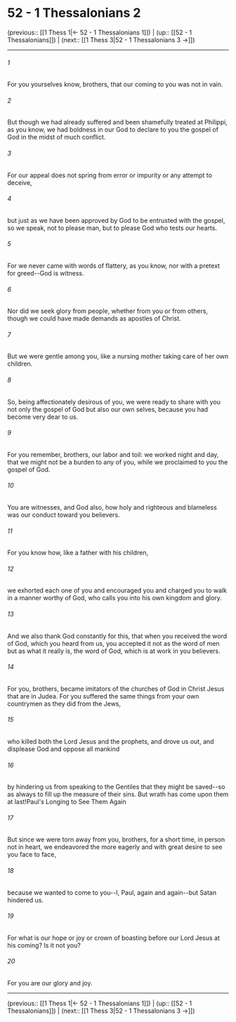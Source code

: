 # 52 - 1 Thessalonians 2

(previous:: [[1 Thess 1|← 52 - 1 Thessalonians 1]]) | (up:: [[52 - 1 Thessalonians]]) | (next:: [[1 Thess 3|52 - 1 Thessalonians 3 →]])

***


###### 1 
For you yourselves know, brothers, that our coming to you was not in vain. 

###### 2 
But though we had already suffered and been shamefully treated at Philippi, as you know, we had boldness in our God to declare to you the gospel of God in the midst of much conflict. 

###### 3 
For our appeal does not spring from error or impurity or any attempt to deceive, 

###### 4 
but just as we have been approved by God to be entrusted with the gospel, so we speak, not to please man, but to please God who tests our hearts. 

###### 5 
For we never came with words of flattery, as you know, nor with a pretext for greed--God is witness. 

###### 6 
Nor did we seek glory from people, whether from you or from others, though we could have made demands as apostles of Christ. 

###### 7 
But we were gentle among you, like a nursing mother taking care of her own children. 

###### 8 
So, being affectionately desirous of you, we were ready to share with you not only the gospel of God but also our own selves, because you had become very dear to us. 

###### 9 
For you remember, brothers, our labor and toil: we worked night and day, that we might not be a burden to any of you, while we proclaimed to you the gospel of God. 

###### 10 
You are witnesses, and God also, how holy and righteous and blameless was our conduct toward you believers. 

###### 11 
For you know how, like a father with his children, 

###### 12 
we exhorted each one of you and encouraged you and charged you to walk in a manner worthy of God, who calls you into his own kingdom and glory. 

###### 13 
And we also thank God constantly for this, that when you received the word of God, which you heard from us, you accepted it not as the word of men but as what it really is, the word of God, which is at work in you believers. 

###### 14 
For you, brothers, became imitators of the churches of God in Christ Jesus that are in Judea. For you suffered the same things from your own countrymen as they did from the Jews, 

###### 15 
who killed both the Lord Jesus and the prophets, and drove us out, and displease God and oppose all mankind 

###### 16 
by hindering us from speaking to the Gentiles that they might be saved--so as always to fill up the measure of their sins. But wrath has come upon them at last!Paul's Longing to See Them Again 

###### 17 
But since we were torn away from you, brothers, for a short time, in person not in heart, we endeavored the more eagerly and with great desire to see you face to face, 

###### 18 
because we wanted to come to you--I, Paul, again and again--but Satan hindered us. 

###### 19 
For what is our hope or joy or crown of boasting before our Lord Jesus at his coming? Is it not you? 

###### 20 
For you are our glory and joy.

***

(previous:: [[1 Thess 1|← 52 - 1 Thessalonians 1]]) | (up:: [[52 - 1 Thessalonians]]) | (next:: [[1 Thess 3|52 - 1 Thessalonians 3 →]])
